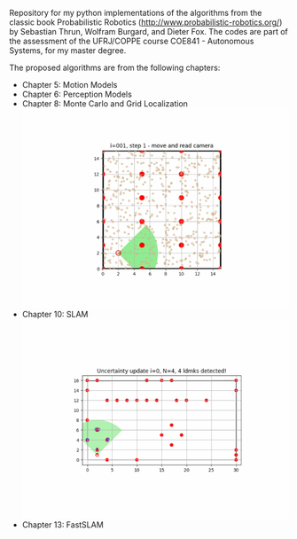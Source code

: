 Repository for my python implementations of the algorithms from the classic book Probabilistic Robotics (http://www.probabilistic-robotics.org/)
by Sebastian Thrun, Wolfram Burgard, and Dieter Fox. The codes are part
of the assessment of the UFRJ/COPPE course COE841 - Autonomous Systems, for my master degree.

The proposed algorithms are from the following chapters:
- Chapter 5: Motion Models
- Chapter 6: Perception Models
- Chapter 8: Monte Carlo and Grid Localization
  ![Alt Text](movies/augMCL_movie.gif)
- Chapter 10: SLAM
  ![Alt Text](movies/EKF_SLAM_movie.gif)
- Chapter 13: FastSLAM



